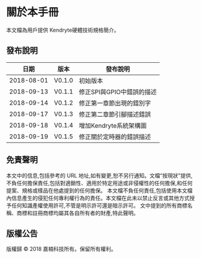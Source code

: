 # 關於本手冊

本文檔為用戶提供 Kendryte硬體技術規格簡介。

## 發布說明

|    日期    |  版本  |         發布說明          |
| ---------- | ------ | ------------------------- |
| 2018-08-01 | V0.1.0 | 初始版本                  |
| 2018-09-13 | V0.1.1 | 修正SPI與GPIO中錯誤的描述 |
| 2018-09-14 | V0.1.2 | 修正第一章節出現的錯別字  |
| 2018-09-17 | V0.1.3 | 修正第二章節引腳描述錯誤  |
| 2018-09-18 | V0.1.4 | 增加Kendryte系統架構圖    |
| 2018-09-19 | V0.1.5 | 修正關於定時器的錯誤描述  |

## 免責聲明

本文中的信息,包括參考的 URL 地址,如有變更,恕不另行通知。文檔“按現狀”提供,不負任何擔保責任,包括對適銷性、適用於特定用途或非侵權性的任何擔保,和任何提案、規格或樣品在他處提到的任何擔保。
本文檔不負任何責任,包括使用本文檔內信息產生的侵犯任何專利權行為的責任。本文檔在此未以禁止反言或其他方式授予任何知識產權使用許可,不管是明示許可還是暗示許可。
文中提到的所有商標名稱、商標和註冊商標均屬其各自所有者的財產,特此聲明。

## 版權公告

版權歸 © 2018 嘉楠科技所有。保留所有權利。
